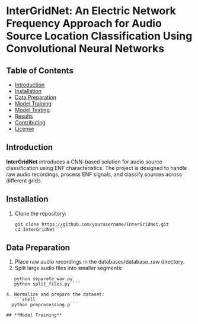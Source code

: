# InterGridNet: An Electric Network Frequency Approach for Audio Source Location Classification Using Convolutional Neural Networks 

## **Table of Contents**
- [Introduction](#introduction)
- [Installation](#installation)
- [Data Preparation](#data-preparation)
- [Model Training](#model-training)
- [Model Testing](#model-testing)
- [Results](#results)
- [Contributing](#contributing)
- [License](#license)

## **Introduction**

**InterGridNet** introduces a CNN-based solution for audio source classification using ENF characteristics. The project is designed to handle raw audio recordings, process ENF signals, and classify sources across different grids.


## **Installation**

1. Clone the repository:
   ```shell
   git clone https://github.com/yourusername/InterGridNet.git
   cd InterGridNet```

## **Data Preparation**

1. Place raw audio recordings in the databases/database_raw directory.
2. Split large audio files into smaller segments:

```shell
   python separete_wav.py
   python split_files.py ```

4. Normalize and prepare the dataset:
   ```shell
  python preprocessing.p```

## **Model Training**




